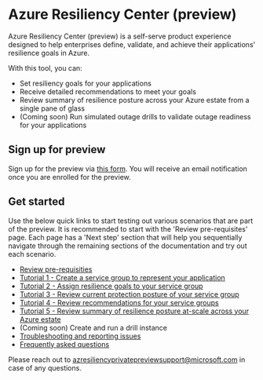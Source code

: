 # Azure Resiliency Center (preview)

Azure Resiliency Center (preview) is a self-serve product experience designed to help enterprises define, validate, and achieve their applications' resilience goals in Azure.

With this tool, you can:

- Set resiliency goals for your applications
- Receive detailed recommendations to meet your goals
- Review summary of resilience posture across your Azure estate from a single pane of glass
- (Coming soon) Run simulated outage drills to validate outage readiness for your applications

## Sign up for preview

Sign up for the preview via [this form](https://forms.office.com/r/hzN515nbM9). You will receive an email notification once you are enrolled for the preview.

## Get started

Use the below quick links to start testing out various scenarios that are part of the preview. It is recommended to start with the 'Review pre-requisites' page. Each page has a 'Next step' section that will help you sequentially navigate through the remaining sections of the documentation and try out each scenario.

- [Review pre-requisities](Prerequisites.md)
- [Tutorial 1 - Create a service group to represent your application](CreateServiceGroup.md)
- [Tutorial 2 - Assign resilience goals to your service group](./Goals%20and%20recommendations/AssignGoals.md)
- [Tutorial 3 - Review current protection posture of your service group](./Goals%20and%20recommendations/ViewResiliencePosture.md)
- [Tutorial 4 - Review recommendations for your service groups](./Goals%20and%20recommendations/Recommendations.md)
- [Tutorial 5 - Review summary of resilience posture at-scale across your Azure estate](./At%20Scale/ResiliencyOverview.md)
- (Coming soon) Create and run a drill instance
- [Troubleshooting and reporting issues](./Troubleshooting.md)
- [Frequently asked questions](./FAQ.md)

Please reach out to [azresiliencyprivatepreviewsupport@microsoft.com](mailto:azresiliencyprivatepreviewsupport@microsoft.com) in case of any questions.
